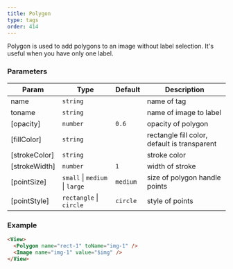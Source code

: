 ```yaml
---
title: Polygon
type: tags
order: 414
---
```


Polygon is used to add polygons to an image without label selection. It's useful when you have only one label.

### Parameters

| Param | Type | Default | Description |
| --- | --- | --- | --- |
| name | <code>string</code> |  | name of tag |
| toname | <code>string</code> |  | name of image to label |
| [opacity] | <code>number</code> | <code>0.6</code> | opacity of polygon |
| [fillColor] | <code>string</code> |  | rectangle fill color, default is transparent |
| [strokeColor] | <code>string</code> |  | stroke color |
| [strokeWidth] | <code>number</code> | <code>1</code> | width of stroke |
| [pointSize] | <code>small</code> \| <code>medium</code> \| <code>large</code> | <code>medium</code> | size of polygon handle points |
| [pointStyle] | <code>rectangle</code> \| <code>circle</code> | <code>circle</code> | style of points |

### Example
```html
<View>
  <Polygon name="rect-1" toName="img-1" />
  <Image name="img-1" value="$img" />
</View>
```
